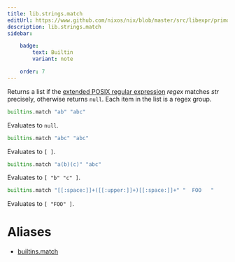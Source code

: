 ```yaml
---
title: lib.strings.match
editUrl: https://www.github.com/nixos/nix/blob/master/src/libexpr/primops.cc
description: lib.strings.match
sidebar:

    badge:
        text: Builtin
        variant: note

    order: 7
---
```


Returns a list if the [extended POSIX regular
expression](http://pubs.opengroup.org/onlinepubs/9699919799/basedefs/V1_chap09.html#tag_09_04)
*regex* matches *str* precisely, otherwise returns `null`. Each item
in the list is a regex group.

```nix
builtins.match "ab" "abc"
```

Evaluates to `null`.

```nix
builtins.match "abc" "abc"
```

Evaluates to `[ ]`.

```nix
builtins.match "a(b)(c)" "abc"
```

Evaluates to `[ "b" "c" ]`.

```nix
builtins.match "[[:space:]]+([[:upper:]]+)[[:space:]]+" "  FOO   "
```

Evaluates to `[ "FOO" ]`.


# Aliases

- [builtins.match](/nix-doc-comments/reference/builtins/builtins-match)


